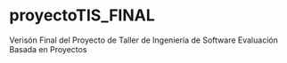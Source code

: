 # proyectoTIS_FINAL
Verisón Final del Proyecto de Taller de Ingeniería de Software Evaluación Basada en Proyectos
